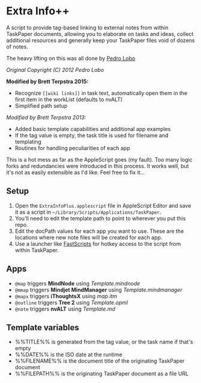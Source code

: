 # Extra Info++

A script to provide tag-based linking to external notes from within TaskPaper documents, allowing you to elaborate on tasks and ideas, collect additional resources and generally keep your TaskPaper files void of dozens of notes.

The heavy lifting on this was all done by [Pedro Lobo](http://palobo.tumblr.com)

*Original Copyright (C) 2012 Pedro Lobo*

**Modified by Brett Terpstra 2015:**

* Recognize `[[wiki links]]` in task text, automatically open them in the first item in the workList (defaults to nvALT)
* Simplified path setup

*Modified by Brett Terpstra 2013:*

* Added basic template capabilities and additional app examples
* If the tag value is empty, the task title is used for filename and templating
* Routines for handling peculiarities of each app

This is a hot mess as far as the AppleScript goes (my fault). Too many logic forks and redundancies were introduced in this process. It works well, but it's not as easily extensible as I'd like. Feel free to fix it...

## Setup

1. Open the `ExtraInfoPlus.applescript` file in AppleScript Editor and save it as a script in `~/Library/Scripts/Applications/TaskPaper`. 
2. You'll need to edit the template path to point to wherever you put this repo. 
3. Edit the docPath values for each app you want to use. These are the locations where new note files will be created for each app.
4. Use a launcher like [FastScripts](http://www.red-sweater.com/fastscripts/) for hotkey access to the script from within TaskPaper.

## Apps

* `@map` triggers **MindNode** using *Template.mindnode*
* `@mmap` triggers **Mindjet MindManager** using *Template.mindmanager*
* `@mapx` triggers **iThoughtsX** using *map.itm*
* `@outline` triggers **Tree 2** using *Template.opml*
* `@note` triggers **nvALT** using *Template.md*

## Template variables

* %%TITLE%% is generated from the tag value, or the task name if that's empty
* %%DATE%% is the ISO date at the runtime
* %%FILENAME%% is the document title of the originating TaskPaper document
* %%FILEPATH%% is the originating TaskPaper document as a file URL
